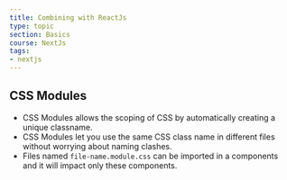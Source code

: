 ```yaml
---
title: Combining with ReactJs
type: topic
section: Basics
course: NextJs
tags:
- nextjs
---
```

## CSS Modules
- CSS Modules allows the scoping of CSS by automatically creating a unique classname.
- CSS Modules let you use the same CSS class name in different files without worrying about naming clashes.
- Files named `file-name.module.css` can be imported in a components and it will impact only these components.

